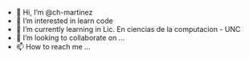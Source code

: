 - 👋 Hi, I’m @ch-martinez
- 👀 I’m interested in learn code
- 🌱 I’m currently learning in Lic. En ciencias de la computacion - UNC
- 💞️ I’m looking to collaborate on ...
- 📫 How to reach me ...

<!---
ch-martinez/ch-martinez is a ✨ special ✨ repository because its `README.md` (this file) appears on your GitHub profile.
You can click the Preview link to take a look at your changes.
--->
